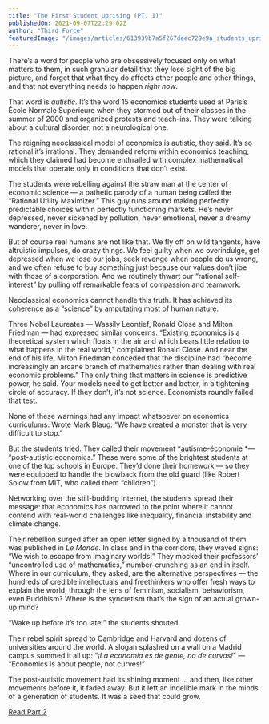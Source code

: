 ```yaml
---
title: "The First Student Uprising (PT. 1)"
publishedOn: 2021-09-07T22:29:02Z
author: "Third Force"
featuredImage: "/images/articles/613939b7a5f267deec729e9a_students_uprising_pt1_600x400.jpg"
---
```


There’s a word for people who are obsessively focused only on what matters to them, in such granular detail that they lose sight of the big picture, and forget that what they do affects other people and other things, and that not everything needs to happen *right now*.

That word is *autistic*.
It’s the word 15 economics students used at Paris’s École Normale Supérieure when they stormed out of their classes in the summer of 2000 and organized protests and teach-ins. They were talking about a cultural disorder, not a neurological one.

The reigning neoclassical model of economics is autistic, they said. It’s so rational it’s irrational. They demanded reform within economics teaching, which they claimed had become enthralled with complex mathematical models that operate only in conditions that don’t exist.

The students were rebelling against the straw man at the center of economic science — a pathetic parody of a human being called the “Rational Utility Maximizer.” This guy runs around making perfectly predictable choices within perfectly functioning markets. He’s never depressed, never sickened by pollution, never emotional, never a dreamy wanderer, never in love.

But of course real humans are not like that. We fly off on wild tangents, have altruistic impulses, do crazy things. We feel guilty when we overindulge, get depressed when we lose our jobs, seek revenge when people do us wrong, and we often refuse to buy something just because our values don’t jibe with those of a corporation. And we routinely thwart our “rational self-interest” by pulling off remarkable feats of compassion and teamwork.

Neoclassical economics cannot handle this truth. It has achieved its coherence as a “science” by amputating most of human nature.

Three Nobel Laureates — Wassily Leontief, Ronald Close and Milton Friedman — had expressed similar concerns. “Existing economics is a theoretical system which floats in the air and which bears little relation to what happens in the real world,” complained Ronald Close. And near the end of his life, Milton Friedman conceded that the discipline had “become increasingly an arcane branch of mathematics rather than dealing with real economic problems.” The only thing that matters in science is predictive power, he said. Your models need to get better and better, in a tightening circle of accuracy. If they don’t, it’s not science. Economists roundly failed that test.

None of these warnings had any impact whatsoever on economics curriculums. Wrote Mark Blaug: “We have created a monster that is very difficult to stop.”

But the students tried. They called their movement *autisme-économie *— “post-autistic economics.” These were some of the brightest students at one of the top schools in Europe. They’d done their homework — so they were equipped to handle the blowback from the old guard (like Robert Solow from MIT, who called them “children”).

Networking over the still-budding Internet, the students spread their message: that economics has narrowed to the point where it cannot contend with real-world challenges like inequality, financial instability
and climate change.

Their rebellion surged after an open letter signed by a thousand of them was published in *Le Monde*. In class and in the corridors, they waved signs: “We wish to escape from imaginary worlds!” They mocked their professors’ “uncontrolled use of mathematics,” number-crunching as an end in itself. Where in our curriculum, they asked, are the alternative perspectives — the hundreds of credible intellectuals and freethinkers who offer fresh ways to explain the world, through the lens of feminism, socialism, behaviorism, even Buddhism? Where is the syncretism that’s the sign of an actual grown-up mind?

“Wake up before it’s too late!” the students shouted.

Their rebel spirit spread to Cambridge and Harvard and dozens of universities around the world. A slogan splashed on a wall on a Madrid campus summed it all up: “*¡La economía es de gente, no de curvas!*” — “Economics is about people, not curves!”

The post-autistic movement had its shining moment … and then, like other movements before it, it faded away. But it left an indelible mark in the minds of a generation of students. It was a seed that could grow.

[Read Part 2](http://www.adbusters.org/full-articles/the-second-student-revolt-pt-2)